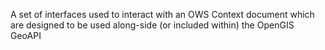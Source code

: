A set of interfaces used to interact with an OWS Context document which are designed to be used along-side (or included within) the OpenGIS GeoAPI
